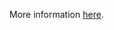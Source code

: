 More information [here](https://docs.bridgecrew.io/docs/ensure-azure-sql-server-has-default-auditing-policy-configured).
